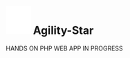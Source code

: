  ![logo](logo.png) <span style="font-size:25px;">Agility-Star</span> <br/>
 ----
HANDS ON PHP WEB APP IN PROGRESS
